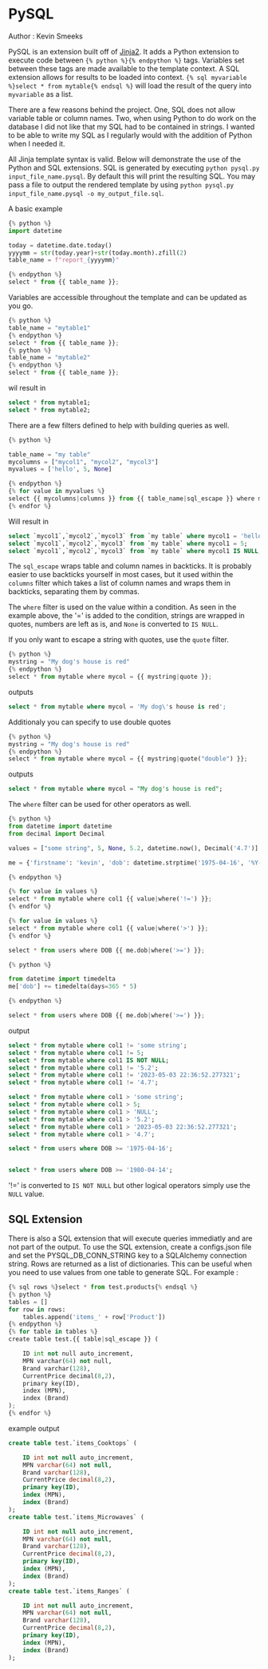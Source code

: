 
# PySQL
Author : Kevin Smeeks

PySQL is an extension built off of [Jinja2](https://jinja.palletsprojects.com/en/3.1.x/). It adds a Python extension to execute code between ```{% python %}{% endpython %}``` tags. Variables set between these tags are made available to the template context. A SQL extension allows for results to be loaded into context. ```{% sql myvariable %}select * from mytable{% endsql %}``` will load the result of the query into ```myvariable``` as a list. 

There are a few reasons behind the project. One, SQL does not allow variable table or column names. Two, when using Python to do work on the database I did not like that my SQL had to be contained in strings. I wanted to be able to write my SQL as I regularly would with the addition of Python when I needed it. 

All Jinja template syntax is valid. Below will demonstrate the use of the Python and SQL extensions. SQL is generated by executing 
```python pysql.py input_file_name.pysql```. By default this will print the resulting SQL. You may pass a file to output the rendered template by using ```python pysql.py input_file_name.pysql -o my_output_file.sql```. 

A basic example

```python
{% python %}
import datetime

today = datetime.date.today()
yyyymm = str(today.year)+str(today.month).zfill(2)
table_name = f"report_{yyyymm}"

{% endpython %}
select * from {{ table_name }};
```

Variables are accessible throughout the template and can be updated as you go. 

```python
{% python %}
table_name = "mytable1"
{% endpython %}
select * from {{ table_name }};
{% python %}
table_name = "mytable2"
{% endpython %}
select * from {{ table_name }};
```

wil result in 
```sql
select * from mytable1;
select * from mytable2;
```

There are a few filters defined to help with building queries as well. 

```python
{% python %}

table_name = "my table"
mycolumns = ["mycol1", "mycol2", "mycol3"]
myvalues = ['hello', 5, None]

{% endpython %}
{% for value in myvalues %}
select {{ mycolumns|columns }} from {{ table_name|sql_escape }} where mycol1 {{ value|where }};
{% endfor %}
```

Will result in 
```sql
select `mycol1`,`mycol2`,`mycol3` from `my table` where mycol1 = 'hello';
select `mycol1`,`mycol2`,`mycol3` from `my table` where mycol1 = 5;
select `mycol1`,`mycol2`,`mycol3` from `my table` where mycol1 IS NULL;
```

The ```sql_escape``` wraps table and column names in backticks. It is probably easier to use backticks yourself in most cases, but it used within the ```columns``` filter which takes a list of column names and wraps them in backticks, separating them by commas. 

The ```where``` filter is used on the value within a condition. As seen in the example above, the '=' is added to the condition, strings are wrapped in quotes, numbers are left as is, and ```None``` is converted to ```IS NULL```. 

If you only want to escape a string with quotes, use the ```quote``` filter. 
```python 
{% python %}
mystring = "My dog's house is red"
{% endpython %}
select * from mytable where mycol = {{ mystring|quote }};
```
outputs
```sql
select * from mytable where mycol = 'My dog\'s house is red';
```

Additionaly you can specify to use double quotes

```python 
{% python %}
mystring = "My dog's house is red"
{% endpython %}
select * from mytable where mycol = {{ mystring|quote("double") }};
```
outputs
```sql
select * from mytable where mycol = "My dog's house is red";
```

The ```where``` filter can be used for other operators as well. 

```python 
{% python %}
from datetime import datetime
from decimal import Decimal

values = ["some string", 5, None, 5.2, datetime.now(), Decimal('4.7')]

me = {'firstname': 'kevin', 'dob': datetime.strptime('1975-04-16', '%Y-%m-%d').date()}

{% endpython %}

{% for value in values %}
select * from mytable where col1 {{ value|where('!=') }};
{% endfor %}

{% for value in values %}
select * from mytable where col1 {{ value|where('>') }};
{% endfor %}

select * from users where DOB {{ me.dob|where('>=') }};

{% python %}

from datetime import timedelta
me['dob'] += timedelta(days=365 * 5)

{% endpython %}

select * from users where DOB {{ me.dob|where('>=') }};
```

output
```sql
select * from mytable where col1 != 'some string';
select * from mytable where col1 != 5;
select * from mytable where col1 IS NOT NULL;
select * from mytable where col1 != '5.2';
select * from mytable where col1 != '2023-05-03 22:36:52.277321';
select * from mytable where col1 != '4.7';

select * from mytable where col1 > 'some string';
select * from mytable where col1 > 5;
select * from mytable where col1 > 'NULL';
select * from mytable where col1 > '5.2';
select * from mytable where col1 > '2023-05-03 22:36:52.277321';
select * from mytable where col1 > '4.7';

select * from users where DOB >= '1975-04-16';


select * from users where DOB >= '1980-04-14';
```

'!=' is converted to ```IS NOT NULL``` but other logical operators simply use the ```NULL``` value.  


## SQL Extension
There is also a SQL extension that will execute queries immediatly and are not part of the output. To use the SQL extension, create a configs.json file and set the PYSQL_DB_CONN_STRING key to a SQLAlchemy connection string. Rows are returned as a list of dictionaries. This can be useful when you need to use values from one table to generate SQL. For example : 

```python
{% sql rows %}select * from test.products{% endsql %}
{% python %}
tables = []
for row in rows:
    tables.append('items_' + row['Product'])
{% endpython %}
{% for table in tables %}
create table test.{{ table|sql_escape }} (

    ID int not null auto_increment,
    MPN varchar(64) not null,
    Brand varchar(128),
    CurrentPrice decimal(8,2),
    primary key(ID),
    index (MPN),
    index (Brand)
);
{% endfor %}
```

example output 
```sql
create table test.`items_Cooktops` (

    ID int not null auto_increment,
    MPN varchar(64) not null,
    Brand varchar(128),
    CurrentPrice decimal(8,2),
    primary key(ID),
    index (MPN),
    index (Brand)
);
create table test.`items_Microwaves` (

    ID int not null auto_increment,
    MPN varchar(64) not null,
    Brand varchar(128),
    CurrentPrice decimal(8,2),
    primary key(ID),
    index (MPN),
    index (Brand)
);
create table test.`items_Ranges` (

    ID int not null auto_increment,
    MPN varchar(64) not null,
    Brand varchar(128),
    CurrentPrice decimal(8,2),
    primary key(ID),
    index (MPN),
    index (Brand)
);
```


